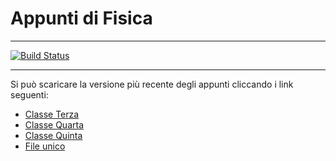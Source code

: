 # Appunti di Fisica

--------------------------

[![Build Status](https://travis-ci.com/eutampieri/appunti-fisica.svg?branch=master)](https://travis-ci.com/eutampieri/appunti-fisica)

--------------------------

Si può scaricare la versione più recente degli appunti cliccando i link seguenti:
 * [Classe Terza](https://scuola.eutampieri.eu/appunti-fisica/Terza.pdf)
 * [Classe Quarta](https://scuola.eutampieri.eu/appunti-fisica/Quarta.pdf)
 * [Classe Quinta](https://scuola.eutampieri.eu/appunti-fisica/Quinta.pdf)
 * [File unico](https://scuola.eutampieri.eu/appunti-fisica/Tutto.pdf)